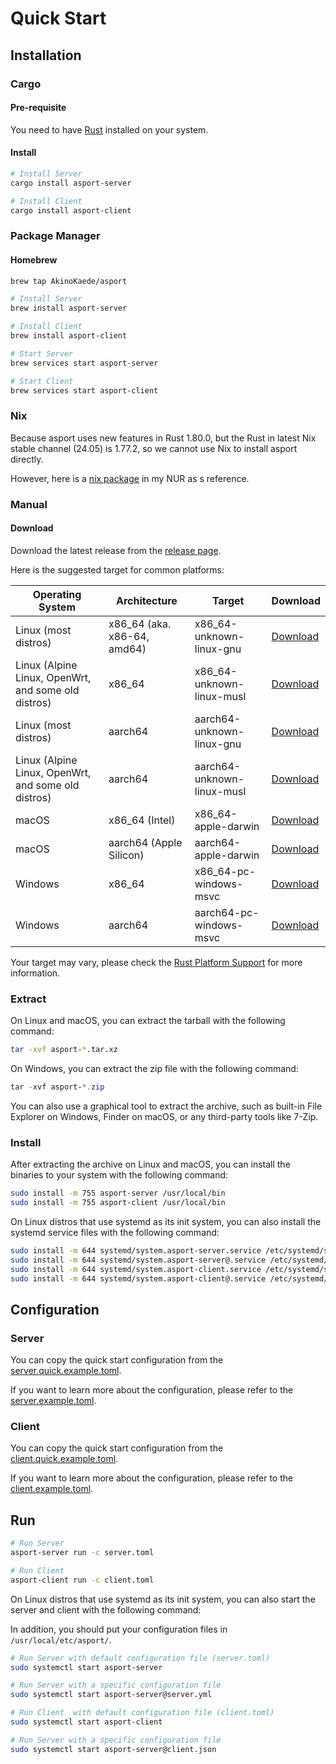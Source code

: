 # Quick Start

## Installation

### Cargo

#### Pre-requisite

You need to have [Rust](https://www.rust-lang.org/tools/install) installed on your system.

#### Install

```bash
# Install Server
cargo install asport-server

# Install Client
cargo install asport-client
```

### Package Manager

#### Homebrew

```bash
brew tap AkinoKaede/asport

# Install Server
brew install asport-server

# Install Client
brew install asport-client

# Start Server
brew services start asport-server

# Start Client
brew services start asport-client
```

### Nix

Because asport uses new features in Rust 1.80.0, but the Rust in latest Nix stable channel (24.05) is 1.77.2, so we cannot use Nix to install asport directly.

However, here is a [nix package](https://github.com/AkinoKaede/nur-packages/blob/master/pkgs/asport/default.nix) in my NUR as s reference.

### Manual

#### Download

Download the latest release from the [release page](https://github.com/AkinoKaede/asport/releases).

Here is the suggested target for common platforms:

| Operating System                                    | Architecture                | Target                     | Download                                                                                                           |
|-----------------------------------------------------|-----------------------------|----------------------------|--------------------------------------------------------------------------------------------------------------------|
| Linux (most distros)                                | x86_64 (aka. x86-64, amd64) | x86_64-unknown-linux-gnu   | [Download](https://github.com/AkinoKaede/asport/releases/latest/download/asport-x86_64-unknown-linux-gnu.tar.xz)   |
| Linux (Alpine Linux, OpenWrt, and some old distros) | x86_64                      | x86_64-unknown-linux-musl  | [Download](https://github.com/AkinoKaede/asport/releases/latest/download/asport-x86_64-unknown-linux-musl.tar.xz)  |
| Linux (most distros)                                | aarch64                     | aarch64-unknown-linux-gnu  | [Download](https://github.com/AkinoKaede/asport/releases/latest/download/asport-aarch64-unknown-linux-gnu.tar.xz)  |
| Linux (Alpine Linux, OpenWrt, and some old distros) | aarch64                     | aarch64-unknown-linux-musl | [Download](https://github.com/AkinoKaede/asport/releases/latest/download/asport-aarch64-unknown-linux-musl.tar.xz) |
| macOS                                               | x86_64 (Intel)              | x86_64-apple-darwin        | [Download](https://github.com/AkinoKaede/asport/releases/latest/download/asport-x86_64-apple-darwin.tar.xz)        |
| macOS                                               | aarch64 (Apple Silicon)     | aarch64-apple-darwin       | [Download](https://github.com/AkinoKaede/asport/releases/latest/download/asport-aarch64-apple-darwin.tar.xz)       |
| Windows                                             | x86_64                      | x86_64-pc-windows-msvc     | [Download](https://github.com/AkinoKaede/asport/releases/latest/download/asport-x86_64-pc-windows-msvc.zip)        |
| Windows                                             | aarch64                     | aarch64-pc-windows-msvc    | [Download](https://github.com/AkinoKaede/asport/releases/latest/download/asport-aarch64-pc-windows-msvc.zip)       |

Your target may vary, please check
the [Rust Platform Support](https://doc.rust-lang.org/nightly/rustc/platform-support.html) for more information.

### Extract

On Linux and macOS, you can extract the tarball with the following command:

```bash
tar -xvf asport-*.tar.xz
```

On Windows, you can extract the zip file with the following command:

```powershell
tar -xvf asport-*.zip
```

You can also use a graphical tool to extract the archive, such as built-in File Explorer on Windows, Finder on
macOS, or any third-party tools like 7-Zip.

### Install

After extracting the archive on Linux and macOS, you can install the binaries to your system with the following command:

```bash
sudo install -m 755 asport-server /usr/local/bin
sudo install -m 755 asport-client /usr/local/bin
```

On Linux distros that use systemd as its init system, you can also install the systemd service files with the following
command:

```bash
sudo install -m 644 systemd/system.asport-server.service /etc/systemd/system/asport-server.service
sudo install -m 644 systemd/system.asport-server@.service /etc/systemd/system/asport-server@.service 
sudo install -m 644 systemd/system.asport-client.service /etc/systemd/system/asport-client.service
sudo install -m 644 systemd/system.asport-client@.service /etc/systemd/system/asport-client@.service
```

## Configuration

### Server

You can copy the quick start configuration from the [server.quick.example.toml](./server.quick.example.toml).

If you want to learn more about the configuration, please refer to the [server.example.toml](./server.example.toml).

### Client

You can copy the quick start configuration from the [client.quick.example.toml](./client.quick.example.toml).

If you want to learn more about the configuration, please refer to the [client.example.toml](./client.example.toml).

## Run

```bash
# Run Server
asport-server run -c server.toml

# Run Client
asport-client run -c client.toml
```

On Linux distros that use systemd as its init system, you can also start the server and client with the following
command:

In addition, you should put your configuration files in `/usr/local/etc/asport/`.

```bash
# Run Server with default configuration file (server.toml)
sudo systemctl start asport-server

# Run Server with a specific configuration file
sudo systemctl start asport-server@server.yml

# Run Client  with default configuration file (client.toml)
sudo systemctl start asport-client

# Run Server with a specific configuration file
sudo systemctl start asport-server@client.json
```